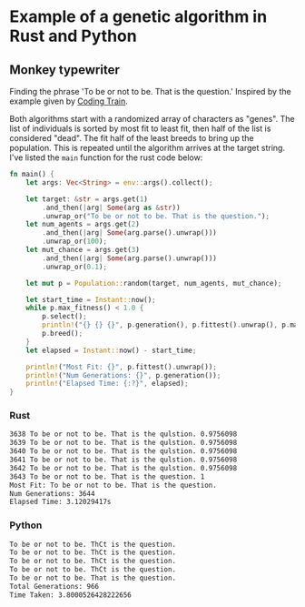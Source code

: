 # Example of a genetic algorithm in Rust and Python

## Monkey typewriter

Finding the phrase 'To be or not to be. That is the question.' Inspired by the example given by [Coding Train](https://www.youtube.com/watch?v=9zfeTw-uFCw). 

Both algorithms start with a randomized array of characters as "genes". The list of individuals is sorted by most fit to least fit, then half of the list is considered "dead". The fit half of the least breeds to bring up the population. This is repeated until the algorithm arrives at the target string. I've listed the `main` function for the rust code below:

```rust
fn main() {
    let args: Vec<String> = env::args().collect();

    let target: &str = args.get(1)
        .and_then(|arg| Some(arg as &str))
        .unwrap_or("To be or not to be. That is the question.");
    let num_agents = args.get(2)
        .and_then(|arg| Some(arg.parse().unwrap()))
        .unwrap_or(100);
    let mut_chance = args.get(3)
        .and_then(|arg| Some(arg.parse().unwrap()))
        .unwrap_or(0.1);

    let mut p = Population::random(target, num_agents, mut_chance);

    let start_time = Instant::now();
    while p.max_fitness() < 1.0 {
        p.select();
        println!("{} {} {}", p.generation(), p.fittest().unwrap(), p.max_fitness());
        p.breed();
    }
    let elapsed = Instant::now() - start_time;

    println!("Most Fit: {}", p.fittest().unwrap());
    println!("Num Generations: {}", p.generation());
    println!("Elapsed Time: {:?}", elapsed);
}
```


### Rust

```bash
3638 To be or not to be. That is the qulstion. 0.9756098
3639 To be or not to be. That is the qulstion. 0.9756098
3640 To be or not to be. That is the qulstion. 0.9756098
3641 To be or not to be. That is the qulstion. 0.9756098
3642 To be or not to be. That is the qulstion. 0.9756098
3643 To be or not to be. That is the question. 1
Most Fit: To be or not to be. That is the question.
Num Generations: 3644
Elapsed Time: 3.12029417s
```

### Python

```bash
To be or not to be. ThCt is the question.
To be or not to be. ThCt is the question.
To be or not to be. ThCt is the question.
To be or not to be. ThCt is the question.
To be or not to be. That is the question.
Total Generations: 966
Time Taken: 3.8000526428222656
```